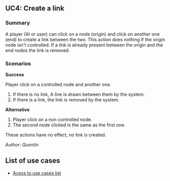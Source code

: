 ## UC4: Create a link

### Summary
A player (AI or user) can click on a node (origin) and click on another one (end) to create a link between the two.
This action does nothing if the origin node isn't controlled.
If a link is already present between the origin and the end nodes the link is removed.

### Scenarios

**Success**

Player click on a controlled node and another one.

1. If there is no link, A line is drawn between them by the system.
2. If there is a link, the link is removed by the system.

**Alternative**

1. Player click on a non controlled node.
2. The second node clicked is the same as the first one.

These actions have no effect, no link is created.

*Author: Quentin*

## List of use cases
* [Acess to use cases list][L]

[L]:../UserCase.md